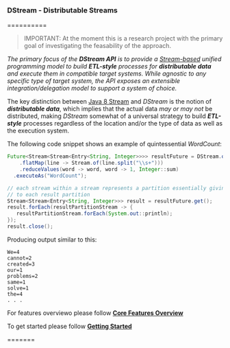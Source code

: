 ### DStream - Distributable Streams
==========
> IMPORTANT: At the moment this is a research project with the primary goal of investigating the feasability of the approach.

_The primary focus of the **DStream API** is to provide a [Stream-based](http://docs.oracle.com/javase/8/docs/api/java/util/stream/package-summary.html) unified programming model to build **ETL-style** processes for **distributable data** and execute them in compatible target systems. While agnostic to any specific type of target system, the API exposes an extensible integration/delegation model to support a system of choice._

The key distinction between [Java 8 Stream](http://docs.oracle.com/javase/8/docs/api/java/util/stream/package-summary.html) and _DStream_ is the notion of _**distributable data**_, which implies that the actual data _may or may not_ be distributed, making _DStream_ somewhat of a universal strategy to build _**ETL-style**_ processes regardless of the location and/or the type of data as well as the execution system.

The following code snippet shows an example of quintessential _WordCount_:

```java
Future<Stream<Stream<Entry<String, Integer>>>> resultFuture = DStream.ofType(String.class, "wc")
    .flatMap(line -> Stream.of(line.split("\\s+")))
    .reduceValues(word -> word, word -> 1, Integer::sum)
  .executeAs("WordCount");

// each stream within a stream represents a partition essentially giving you access 
// to each result partition
Stream<Stream<Entry<String, Integer>>> result = resultFuture.get();
result.forEach(resultPartitionStream -> {
   resultPartitionStream.forEach(System.out::println);
});
result.close();
```

Producing output similar to this:
```
We=4
cannot=2
created=3
our=1
problems=2
same=1
solve=1
the=4
. . .
```

For features overviewo please follow [**Core Features Overview**](https://github.com/hortonworks/dstream/wiki/Core-Features-Overview)

To get started please follow [**Getting Started**](https://github.com/hortonworks/dstream/wiki)

=======

